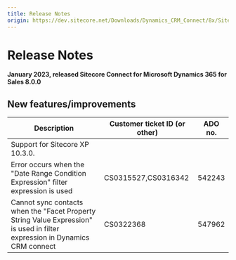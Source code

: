 ```yaml
---
title: Release Notes
origin: https://dev.sitecore.net/Downloads/Dynamics_CRM_Connect/8x/Sitecore_Connect_for_Microsoft_Dynamics_365_for_Sales_800/Release_Notes
---
```


# Release Notes

**January 2023, released Sitecore Connect for Microsoft Dynamics 365 for Sales 8.0.0**

## New features/improvements

 | Description | Customer ticket ID (or other) | ADO no. |
 | --- | --- | --- |
 | Support for Sitecore XP 10.3.0. |  |  |
 | Error occurs when the "Date Range Condition Expression" filter expression is used | CS0315527,CS0316342 | 542243 |
 | Cannot sync contacts when the "Facet Property String Value Expression" is used in filter expression in Dynamics CRM connect | CS0322368 | 547962 |
